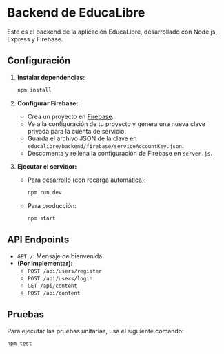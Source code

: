 # Backend de EducaLibre

Este es el backend de la aplicación EducaLibre, desarrollado con Node.js, Express y Firebase.

## Configuración

1.  **Instalar dependencias:**
    ```bash
    npm install
    ```

2.  **Configurar Firebase:**
    -   Crea un proyecto en [Firebase](https://firebase.google.com/).
    -   Ve a la configuración de tu proyecto y genera una nueva clave privada para la cuenta de servicio.
    -   Guarda el archivo JSON de la clave en `educalibre/backend/firebase/serviceAccountKey.json`.
    -   Descomenta y rellena la configuración de Firebase en `server.js`.

3.  **Ejecutar el servidor:**
    -   Para desarrollo (con recarga automática):
        ```bash
        npm run dev
        ```
    -   Para producción:
        ```bash
        npm start
        ```

## API Endpoints

-   `GET /`: Mensaje de bienvenida.
-   **(Por implementar):**
    -   `POST /api/users/register`
    -   `POST /api/users/login`
    -   `GET /api/content`
    -   `POST /api/content`

## Pruebas

Para ejecutar las pruebas unitarias, usa el siguiente comando:

```bash
npm test
```
